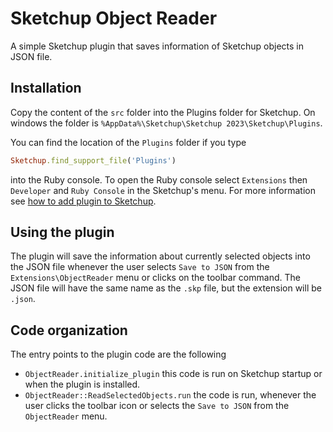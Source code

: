 # Sketchup Object Reader

A simple Sketchup plugin that saves information of Sketchup objects in JSON file.

## Installation

Copy the content of the `src` folder into the Plugins folder for Sketchup. On windows the folder is
`%AppData%\Sketchup\Sketchup 2023\Sketchup\Plugins`. 

You can find the location of the `Plugins` folder if you type
```ruby
Sketchup.find_support_file('Plugins')
```

into the Ruby console. To open the Ruby console select `Extensions` then `Developer` and `Ruby Console` in the 
Sketchup's menu. For more information see [how to add plugin to Sketchup](https://help.sketchup.com/en/extension-warehouse/adding-extensions-sketchup).

## Using the plugin

The plugin will save the information about currently selected objects into the JSON file whenever the user
selects `Save to JSON` from the `Extensions\ObjectReader` menu or clicks on the toolbar command. 
The JSON file will have the same name as the `.skp` file, but the extension will be `.json`. 

## Code organization

The entry points to the plugin code are the following
* `ObjectReader.initialize_plugin` this code is run on Sketchup startup or when the plugin is installed.
* `ObjectReader::ReadSelectedObjects.run` the code is run, whenever the user clicks the toolbar icon or selects the
`Save to JSON` from the `ObjectReader` menu.
